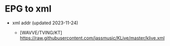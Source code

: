 # EPG to xml

* xml addr (updated 2023-11-24)

  - [WAVVE/TVING/KT]
    https://raw.githubusercontent.com/jassmusic/KLive/master/klive.xml

